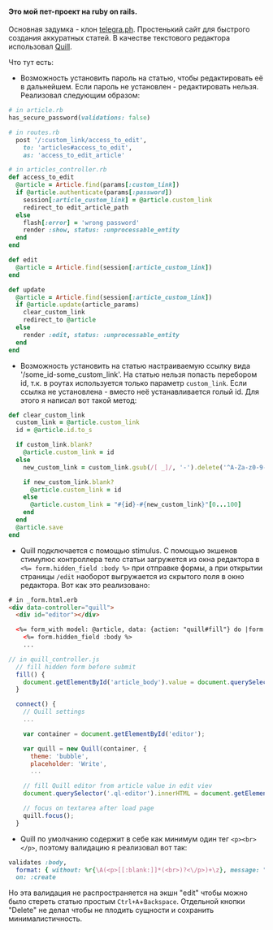 #### Это мой пет-проект на ruby on rails.

Основная задумка - клон [telegra.ph](https://telegra.ph/). Простенький сайт для быстрого создания аккуратных статей.
В качестве текстового редактора использовал [Quill](https://quilljs.com/).

Что тут есть:

* Возможность установить пароль на статью, чтобы редактировать её в дальнейшем. Если пароль не установлен - редактировать нельзя.
Реализовал следующим образом:
```ruby
# in article.rb
has_secure_password(validations: false)

# in routes.rb
  post '/:custom_link/access_to_edit',
    to: 'articles#access_to_edit',
    as: 'access_to_edit_article'

# in articles_controller.rb
def access_to_edit
  @article = Article.find(params[:custom_link])
  if @article.authenticate(params[:password])
    session[:article_custom_link] = @article.custom_link
    redirect_to edit_article_path
  else
    flash[:error] = 'wrong password'
    render :show, status: :unprocessable_entity
  end
end

def edit
  @article = Article.find(session[:article_custom_link])
end

def update
  @article = Article.find(session[:article_custom_link])
  if @article.update(article_params)
    clear_custom_link
    redirect_to @article
  else
    render :edit, status: :unprocessable_entity
  end
end
```

* Возможность установить на статью настраиваемую ссылку вида '/some_id-some_custom_link'. На статью нельзя попасть перебором id, т.к. в роутах используется только параметр `custom_link`. Если ссылка не установлена - вместо неё устанавливается голый id.
Для этого я написал вот такой метод:
```ruby
def clear_custom_link
  custom_link = @article.custom_link
  id = @article.id.to_s

  if custom_link.blank?
    @article.custom_link = id
  else
    new_custom_link = custom_link.gsub(/[ _]/, '-').delete('^A-Za-z0-9-')

    if new_custom_link.blank?
      @article.custom_link = id
    else
      @article.custom_link = "#{id}-#{new_custom_link}"[0...100]
    end
  end
  @article.save
end
```

* Quill подключается с помощью stimulus. С помощью экшенов стимулюс контроллера тело статьи загружется из окна редактора в `<%= form.hidden_field :body %>` при отправке формы, а при открытии страницы `/edit` наоборот выгружается из скрытого поля в окно редактора.
Вот как это реализовано:
```html
# in _form.html.erb
<div data-controller="quill">
  <div id="editor"></div>

  <%= form_with model: @article, data: {action: "quill#fill"} do |form| %>
    <%= form.hidden_field :body %>
    ...
```
```js
// in quill_controller.js
  // fill hidden form before submit
  fill() {
    document.getElementById('article_body').value = document.querySelector('.ql-editor').innerHTML
  }

  connect() {
    // Quill settings
    ...

    var container = document.getElementById('editor');

    var quill = new Quill(container, {
      theme: 'bubble',
      placeholder: 'Write',
      ...

    // fill Quill editor from article value in edit viev
    document.querySelector('.ql-editor').innerHTML = document.getElementById('article_body').value;

    // focus on textarea after load page
    quill.focus();
  }
```

* Quill по умолчанию содержит в себе как минимум один тег `<p><br></p>`, поэтому валидацию я реализовал вот так:
```ruby
validates :body,
  format: { without: %r{\A(<p>[[:blank:]]*(<br>)?<\/p>)+\z}, message: "can't be blank" },
  on: :create
```
Но эта валидация не распространяется на экшн "edit" чтобы можно было стереть статью простым `Ctrl+A`+`Backspace`. Отдельной кнопки "Delete" не делал чтобы не плодить сущности и сохранить минималистичность.